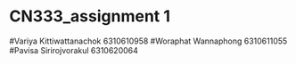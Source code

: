 # CN333_assignment 1

#Variya Kittiwattanachok 6310610958
#Woraphat Wannaphong 6310611055
#Pavisa Sirirojvorakul 6310620064